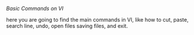 *Basic Commands on VI*

here you are going to find the main commands in VI, like how to cut, paste, search line, undo, open files
saving files, and exit. 